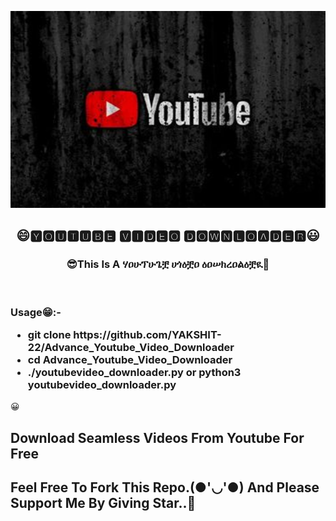 <a href="#"><img width="200%" height="50%" src="yt.jpg" height="175px"/></a>
<h2 align="center">😄🆈🅾🆄🆃🆄🅱🅴 🆅🅸🅳🅴🅾 🅳🅾🆆🅽🅻🅾🅰🅳🅴🆁😃</h2>
<h3 align="center">😎This Is A ሃዐሁፕሁጌቿ ሀጎዕቿዐ ዕዐሠክረዐልዕቿዪ🤖</h3>
<br>
<p align="center">
<h3>Usage😁:-
<ul>
<li>git clone https://github.com/YAKSHIT-22/Advance_Youtube_Video_Downloader</li>
<li>cd Advance_Youtube_Video_Downloader</li>
<li>./youtubevideo_downloader.py or python3 youtubevideo_downloader.py</li>
</ul></h3>
😀
<br>
</p>
<h2>Download Seamless Videos From Youtube For Free</h2>
<h2>Feel Free To Fork This Repo.(●'◡'●) And Please Support Me By Giving Star..🎇</h2>
